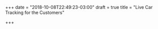 +++
date = "2018-10-08T22:49:23-03:00"
draft = true
title = "Live Car Tracking for the Customers"

+++
